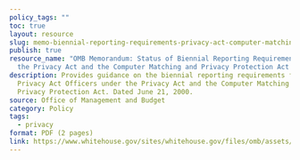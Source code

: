 ```yaml
---
policy_tags: ""
toc: true
layout: resource
slug: memo-biennial-reporting-requirements-privacy-act-computer-matching
publish: true
resource_name: "OMB Memorandum: Status of Biennial Reporting Requirements under
  the Privacy Act and the Computer Matching and Privacy Protection Act "
description: Provides guidance on the biennial reporting requirements for
  Privacy Act Officers under the Privacy Act and the Computer Matching and
  Privacy Protection Act. Dated June 21, 2000.
source: Office of Management and Budget
category: Policy
tags:
  - privacy
format: PDF (2 pages)
link: https://www.whitehouse.gov/sites/whitehouse.gov/files/omb/assets/OMB/inforeg/spotila62100.pdf
---
```

